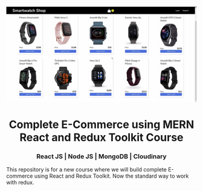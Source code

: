 ![Complete E-commerce Course](https://github.com/rezaul360/complete-ecommerce-course/blob/master/Complete%20E-Commerce%20using%20MERN%20.jpg)

<h1 align="center">Complete E-Commerce using MERN  React and Redux Toolkit Course</h1>
<h3 align="center">React JS | Node JS | MongoDB | Cloudinary</h3>
<p>This repository is for a new course where we will build complete E-commerce using React and Redux Toolkit. Now the standard way to work with redux.</p>